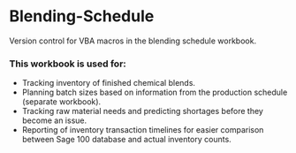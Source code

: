 # Blending-Schedule
Version control for VBA macros in the blending schedule workbook.


### This workbook is used for:
 - Tracking inventory of finished chemical blends.
 - Planning batch sizes based on information from the production schedule (separate workbook).
 - Tracking raw material needs and predicting shortages before they become an issue.
 - Reporting of inventory transaction timelines for easier comparison between Sage 100 database and actual inventory counts.

